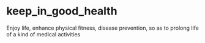 # keep_in_good_health
Enjoy life, enhance physical fitness, disease prevention, so as to prolong life of a kind of medical activities
